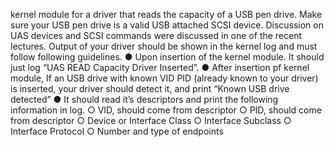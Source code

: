 kernel module for a driver that reads the capacity of a USB pen drive. Make sure your
USB pen drive is a valid USB attached SCSI device. Discussion on UAS devices and SCSI
commands were discussed in one of the recent lectures.
Output of your driver should be shown in the kernel log and must follow following guidelines.
● Upon insertion of the kernel module. It should just log “UAS READ Capacity Driver
Inserted”.
● After insertion pf kernel module, If an USB drive with known VID PID (already known
to your driver) is inserted, your driver should detect it, and print “Known USB drive
detected”
● It should read it’s descriptors and print the following information in log.
○ VID, should come from descriptor
○ PID, should come from descriptor
○ Device or Interface Class
○ Interface Subclass
○ Interface Protocol
○ Number and type of endpoints
